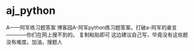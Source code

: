 # aj_python
A——阿军练习题答案
博客园A-阿军python练习题答案。打破a-阿军的豪言————你们在网上搜不到的。
复制粘贴即可
这边建议自己写，毕竟没有这些题没有难度。加油，搜题人
